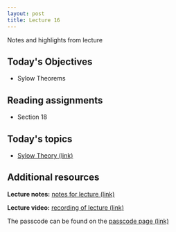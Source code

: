 ```yaml
---
layout: post
title: Lecture 16
---
```


Notes and highlights from lecture

## Today's Objectives

* Sylow Theorems

## Reading assignments

* Section 18

## Today's topics
* <a target="_parent" href="https://wcasper.github.io/math407spring2021/topics/sylow-theory.html">Sylow Theory (link)</a>

## Additional resources

**Lecture notes:** <a target="_parent" href="https://wcasper.github.io/math407spring2021/extras/notes/407-lecture16.pdf">notes for lecture (link)</a>


**Lecture video:** <a target="_parent" href="https://fullerton.zoom.us/rec/share/R3qUtFbqBqy16dHqYw2IbakIjVhkbgmmtLRo9aH_9rkxmUtgn9Q3ImrU2GJ1s_9R.cs5sKjTHfgk9-JS9">recording of lecture (link)</a>

The passcode can be found on the <a target="_parent" href="https://csufullerton.instructure.com/courses/3087997/pages/video-lecture-keys">passcode page (link)</a>






